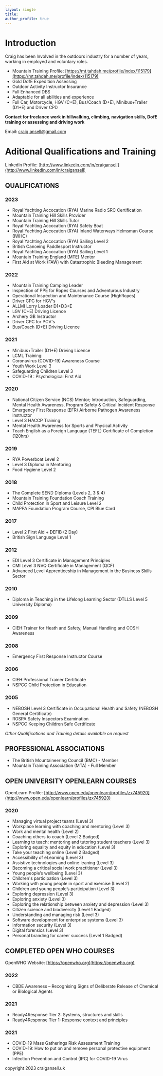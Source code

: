 ```yaml
---
layout: single
title: 
author_profile: true
---
```

# Introduction

Craig has been Involved in the outdoors industry for a number of years, working in employed and voluntary roles.

- Mountain Training Profile: [https://mt.tahdah.me/profile/index/115179](https://mt.tahdah.me/profile/index/115179)
- Gold DofE Expedition Assessing
- Outdoor Activity Instructor Insurance
- Full Enhanced DBS
- Adaptable for all abilities and experience
- Full Car, Motorcycle, HGV (C+E), Bus/Coach (D+E), Minibus+Trailer (D1+E) and Driver CPD

**Contact for freelance work in hillwalking, climbing, navigation skills, DofE training or assessing and driving work**

Email: <a href="mailto:craig.ansell@gmail.com">craig.ansell@gmail.com</a>

# Aditional Qualifications and Training

LinkedIn Profile: [http://www.linkedin.com/in/craigansell](http://www.linkedin.com/in/craigansell)
    
## QUALIFICATIONS
### 2023
  - Royal Yachting Accocation (RYA) Marine Radio SRC Certification
  - Mountain Training Hill Skills Provider
  - Mountain Training Hill Skills Tutor
  - Royal Yachting Accocation (RYA) Safety Boat
  - Royal Yachting Accocation (RYA) Inland Waterways Helmsman Course (IWHC)
  - Royal Yachting Accocation (RYA) Sailing Level 2
  - British Canoeing Paddlesport Instructor
  - Royal Yachting Accocation (RYA) Sailing Level 1
  - Mountain Training England (MTE) Mentor
  - First Aid at Work (FAW) with Catastrophic Bleeding Management
    
### 2022
  - Mountain Training Camping Leader
  - Inspection of PPE for Ropes Courses and Adventurous Industry
  - Operational Inspection and Maintenance Course (HighRopes)
  - Driver CPC for HGV's
  - ALLMI Lorry Loader D1+D3+E
  - LGV (C+E) Driving Licence
  - Archery GB Instructor
  - Driver CPC for PCV's
  - Bus/Coach (D+E) Driving Licence
 
### 2021
  - Minibus+Trailer (D1+E) Driving Licence
  - LCML Training
  - Coronavirus (COVID-19) Awareness Course
  - Youth Work Level 3
  - Safeguarding Children Level 3
  - COVID-19 : Psychological First Aid

### 2020
  - National Citizen Service (NCS) Mentor; Introduction, Safeguarding, Mental Health Awareness, Program Safety & Critical Incident Response
  - Emergency First Response (EFR) Airborne Pathogen Awareness Instructor
  - Level 3 HACCP Training
  - Mental Health Awareness for Sports and Physical Activity
  - Teach English as a Foreign Language (TEFL) Certificate of Completion (120hrs)

### 2019
  - RYA Powerboat Level 2 
  - Level 3 Diploma in Mentoring
  - Food Hygiene Level 2

### 2018
  - The Complete SEND Diploma (Levels 2, 3 & 4)
  - Mountain Training Foundation Coach Training
  - Child Protection in Sport and Leisure Level 2
  - MAPPA Foundation Program Course, CPI Blue Card

### 2017
  - Level 2 First Aid + DEFIB (2 Day)
  - British Sign Language Level 1

### 2012
  - EDI Level 3 Certificate in Management Principles
  - CMI Level 3 NVQ Certificate in Management (QCF)
  - Advanced Level Apprenticeship in Management in the Business Skills Sector

### 2010
  - Diploma in Teaching in the Lifelong Learning Sector (DTLLS Level 5 University Diploma)

### 2009
  - CIEH Trainer for Heath and Safety, Manual Handling and COSH Awareness

### 2008
  - Emergency First Response Instructor Course

### 2006
  - CIEH Professional Trainer Certificate
  - NSPCC Child Protection in Education

### 2005
  - NEBOSH Level 3 Certificate in Occupational Health and Safety (NEBOSH General Certificate)
  - ROSPA Safety Inspectors Examination
  - NSPCC Keeping Children Safe Certificate

*Other Qualifications and Training details available on request*
    
## PROFESSIONAL ASSOCIATIONS
  - The British Mountaineering Council (BMC) - Member
  - Mountain Training Association (MTA) - Full Member
    
## OPEN UNIVERSITY OPENLEARN COURSES
  OpenLearn Profile: [http://www.open.edu/openlearn/profiles/zx745920](http://www.open.edu/openlearn/profiles/zx745920)
### 2020
  - Managing virtual project teams (Level 3)
  - Workplace learning with coaching and mentoring (Level 3)
  - Work and mental health (Level 2)
  - Coaching others to coach (Level 2 Badged)
  - Learning to teach: mentoring and tutoring student teachers (Level 3)
  - Exploring equality and equity in education (Level 3)
  - Take your teaching online (Level 2 Badged)
  - Accessibility of eLearning (Level 3)
  - Assistive technologies and online leaning (Level 3)
  - Becoming a critical social work practitioner (Level 3)
  - Young people’s wellbeing (Level 3)
  - Children's participation (Level 3)
  - Working with young people in sport and exercise (Level 2)
  - Children and young people’s participation (Level 3)
  - Exploring depression (Level 3)
  - Exploring anxiety (Level 3)
  - Exploring the relationship between anxiety and depression (Level 3)
  - Citizen science and biodiversity (Level 1 Badged)
  - Understanding and managing risk (Level 3)
  - Software development for enterprise systems (Level 3)
  - Information security (Level 3)
  - Digital forensics (Level 3)
  - Personal branding for career success (Level 1 Badged)
    
## COMPLETED OPEN WHO COURSES
  OpenWHO Website: [https://openwho.org](https://openwho.org)
### 2022
  - CBDE Awareness – Recognising Signs of Deliberate Release of Chemical or Biological Agents

### 2021
  - Ready4Response Tier 2: Systems, structures and skills
  - Ready4Response Tier 1: Response context and principles

### 2021
  - COVID-19 Mass Gatherings Risk Assessment Training
  - COVID-19: How to put on and remove personal protective equipment (PPE)
  - Infection Prevention and Control (IPC) for COVID-19 Virus

    
copyright 2023 craigansell.uk
